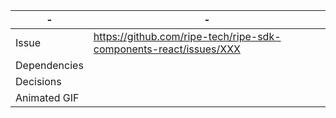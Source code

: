 | - | - |
| --- | --- |
| Issue | https://github.com/ripe-tech/ripe-sdk-components-react/issues/XXX |
| Dependencies | |
| Decisions | |
| Animated GIF | |
